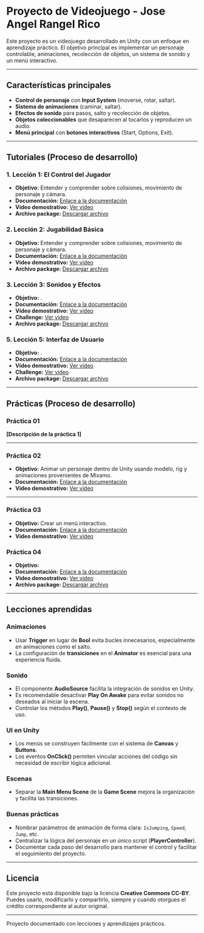 # Proyecto de Videojuego - Jose Angel Rangel Rico

Este proyecto es un videojuego desarrollado en Unity con un enfoque en aprendizaje práctico. El objetivo principal es implementar un personaje controlable, animaciones, recolección de objetos, un sistema de sonido y un menú interactivo.

---

## Características principales

- **Control de personaje** con **Input System** (moverse, rotar, saltar).
- **Sistema de animaciones** (caminar, saltar).
- **Efectos de sonido** para pasos, salto y recolección de objetos.
- **Objetos coleccionables** que desaparecen al tocarlos y reproducen un audio.
- **Menú principal** con **botones interactivos** (Start, Options, Exit).

---

## Tutoriales (Proceso de desarrollo)

### 1. Lección 1: El Control del Jugador
- **Objetivo:** Entender y comprender sobre colisiones, movimiento de personaje y cámara.
- **Documentación:** [Enlace a la documentación](https://docs.google.com/document/d/17GhWPvg9m5N8NOr1JjQTFEEwiwraO8nh/edit?usp=drive_link&ouid=105520291992609403609&rtpof=true&sd=true)
- **Video demostrativo:** [Ver video](https://drive.google.com/file/d/1X3r73pwAXmXPdpKGwytD4hU-ssHnW_rh/view?usp=drive_link)
- **Archivo package:** [Descargar archivo](https://drive.google.com/file/d/1af-AxgdbNx7UfmRs6Y4_WzT_JYRQey-W/view?usp=drive_link)

### 2. Lección 2: Jugabilidad Básica
- **Objetivo:** Entender y comprender sobre colisiones, movimiento de personaje y cámara.
- **Documentación:** [Enlace a la documentación](https://docs.google.com/document/d/1RfeEr7dKQnGUsnZhdImbyx5YqDPeFNh7/edit?usp=drive_link&ouid=105520291992609403609&rtpof=true&sd=true)
- **Video demostrativo:** [Ver video](https://drive.google.com/file/d/1S0vvtZ8yx5avQodd_8Qc9wErtajQZ_zU/view?usp=drive_link)
- **Archivo package:** [Descargar archivo](https://drive.google.com/file/d/1ais7ye__7KD_znU0bbOBizssO4faBlfC/view?usp=drive_link)


### 3. Lección 3: Sonidos y Efectos
- **Objetivo:** .
- **Documentación:** [Enlace a la documentación](https://docs.google.com/document/d/1o_94rTe5hDPtQswZPT9Q4wfIXhqbUH8A/edit?usp=drive_link&ouid=105520291992609403609&rtpof=true&sd=true)
- **Video demostrativo:** [Ver video](https://drive.google.com/file/d/1RYTgmmb1cx1_huZIaKiFXZyyjMmMwvrd/view?usp=drive_link)
- **Challenge:** [Ver video](https://drive.google.com/file/d/1d1K1UoZGWNIg-Ws9cF5PgNDPAXi5r0ew/view?usp=drive_link)
- **Archivo package:** [Descargar archivo](https://drive.google.com/file/d/1nzYCCm93aTQPjclelh-tL3r2zs5o3AOd/view?usp=drive_link)

### 5. Lección 5: Interfaz de Usuario
- **Objetivo:** .
- **Documentación:** [Enlace a la documentación](https://docs.google.com/document/d/1Q_Jf9q4CrQePH7k1LEOLQs_no-1-A1_n/edit?usp=drive_link&ouid=105520291992609403609&rtpof=true&sd=true)
- **Video demostrativo:** [Ver video](https://drive.google.com/file/d/1G_Jsh7-acc82R5qijhEQdhP_MZmFWwt5/view?usp=drive_link)
- **Challenge:** [Ver video](https://drive.google.com/file/d/1sEVe2HXwF7A83CtA91q0muQG8Z4bZDvJ/view?usp=drive_link)
- **Archivo package:** [Descargar archivo](https://drive.google.com/file/d/1nzYCCm93aTQPjclelh-tL3r2zs5o3AOd/view?usp=drive_link)
---

## Prácticas (Proceso de desarrollo)

### Práctica 01

**[Descripción de la práctica 1]**  


---

### Práctica 02


- **Objetivo:** Animar un personaje dentro de Unity usando modelo, rig y animaciones provenientes de Mixamo.
- **Documentación:** [Enlace a la documentación](https://drive.google.com/file/d/1b_1PV6rCMY4_XTCXiLGxGBrcudcFOkI6/view?usp=drive_link)
- **Video demostrativo:** [Ver video](https://drive.google.com/file/d/1TieiqmMRpeAmGs0E6FwfuzUww57KlB-w/view?usp=drive_link)

---

### Práctica 03



- **Objetivo:** Crear un menú interactivo.
- **Documentación:** [Enlace a la documentación](https://docs.google.com/document/d/1O5dUwhWRA6sA626mP2FwNq19qmoxUrCf/edit?usp=drive_link&ouid=105520291992609403609&rtpof=true&sd=true)
- **Video demostrativo:** [Ver video](https://drive.google.com/file/d/1Qxb9T2IfdG0tX_56TiVerKQWZXbesu3R/view?usp=drive_link)

### Práctica 04


- **Objetivo:** 
- **Documentación:** [Enlace a la documentación](https://docs.google.com/document/d/1QTh5m43bF5GAjuPFs4Ny5yEHBmwkSwRC/edit?usp=drive_link&ouid=105520291992609403609&rtpof=true&sd=true)
- **Video demostrativo:** [Ver video](https://drive.google.com/file/d/1sP94cdt_3uGmuXloJCdHFlVg-GhkjBrT/view?usp=drive_link)
- **Archivo package:** [Descargar archivo](https://drive.google.com/file/d/1sLrCAKlfLNtKljwvUAZmR_D1vFyPZzOX/view?usp=drive_link)
---

## Lecciones aprendidas

### Animaciones
- Usar **Trigger** en lugar de **Bool** evita bucles innecesarios, especialmente en animaciones como el salto.
- La configuración de **transiciones** en el **Animator** es esencial para una experiencia fluida.

### Sonido
- El componente **AudioSource** facilita la integración de sonidos en Unity.
- Es recomendable desactivar **Play On Awake** para evitar sonidos no deseados al iniciar la escena.
- Controlar los métodos **Play()**, **Pause()** y **Stop()** según el contexto de uso.

### UI en Unity
- Los menús se construyen fácilmente con el sistema de **Canvas** y **Buttons**.
- Los eventos **OnClick()** permiten vincular acciones del código sin necesidad de escribir lógica adicional.

### Escenas
- Separar la **Main Menu Scene** de la **Game Scene** mejora la organización y facilita las transiciones.

### Buenas prácticas
- Nombrar parámetros de animación de forma clara: `IsJumping`, `Speed`, `Jump`, etc.
- Centralizar la lógica del personaje en un único script (**PlayerController**).
- Documentar cada paso del desarrollo para mantener el control y facilitar el seguimiento del proyecto.

---

## Licencia

Este proyecto está disponible bajo la licencia **Creative Commons CC-BY**.  
Puedes usarlo, modificarlo y compartirlo, siempre y cuando otorgues el crédito correspondiente al autor original.

---

Proyecto documentado con lecciones y aprendizajes prácticos.
